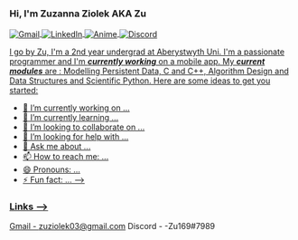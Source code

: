### Hi, I'm Zuzanna Ziolek AKA Zu

<!-- Pretty links 
<a href="" target="blank"><img align="center" 
src="" title = ""/>       -->
<p align="left">
<a href="https://github.com/zu169/zu169/blob/main/README.md#links" target="blank"><img align="center" 
src="https://img.shields.io/badge/Gmail-D14836?style=for-the-badge&logo=gmail&logoColor=white" title = "Gmail"/>
<a href="https://www.linkedin.com/in/zuzanna-ziolek-147384255/" target="blank"><img align="center" 
src="https://img.shields.io/badge/LinkedIn-0077B5?style=for-the-badge&logo=linkedin&logoColor=white" title = "LinkedIn"/>
<a href="https://myanimelist.net/profile/zuabo" target="blank"><img align="center" 
src="https://img.shields.io/badge/Myanimelist-2E51A2?style=for-the-badge&logo=myanimelist&logoColor=white" title = "Anime"/>
<a href="https://github.com/zu169/zu169/blob/main/README.md#links" target="blank"><img align="center" 
src="https://img.shields.io/badge/Discord-7289DA?style=for-the-badge&logo=discord&logoColor=white" title = "Discord"/>
</p>
  
I go by Zu, I'm a 2nd year undergrad at Aberystwyth Uni. I'm a passionate programmer and I'm ***currently working*** on a mobile app. 
My ***current modules*** are : Modelling Persistent Data, C and C++, Algorithm Design and Data Structures and Scientific Python. 
Here are some ideas to get you started:

- 🔭 I’m currently working on ...
- 🌱 I’m currently learning ...
- 👯 I’m looking to collaborate on ...
- 🤔 I’m looking for help with ...
- 💬 Ask me about ...
- 📫 How to reach me: ...
- 😄 Pronouns: ...
- ⚡ Fun fact: ...
-->
  
### Links -->
  Gmail - zuziolek03@gmail.com
  Discord - -Zu169#7989
